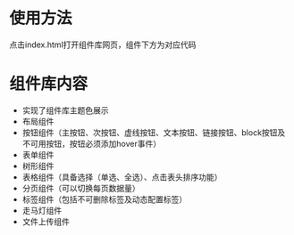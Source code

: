 # 使用方法
点击index.html打开组件库网页，组件下方为对应代码
# 组件库内容
* 实现了组件库主题色展示
* 布局组件
* 按钮组件（主按钮、次按钮、虚线按钮、文本按钮、链接按钮、block按钮及不可用按钮，按钮必须添加hover事件）
* 表单组件
* 树形组件
* 表格组件（具备选择（单选、全选）、点击表头排序功能）
* 分页组件（可以切换每页数据量）
* 标签组件（包括不可删除标签及动态配置标签）
* 走马灯组件
* 文件上传组件
